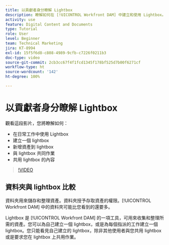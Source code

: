 ```yaml
---
title: 以貢獻者身分瞭解 Lightbox
description: 瞭解如何在 [!UICONTROL Workfront DAM] 中建立和使用 Lightbox。
activity: use
feature: Digital Content and Documents
type: Tutorial
role: User
level: Beginner
team: Technical Marketing
jira: KT-8994
exl-id: 15f5f6d8-c808-4989-9cfb-c7226f0211b3
doc-type: video
source-git-commit: 2cb3cc67f4f1fcd1345f178bf525d7b00f6271cf
workflow-type: ht
source-wordcount: '142'
ht-degree: 100%

---
```


# 以貢獻者身分瞭解 Lightbox

觀看這段影片，您將瞭解如何：

* 在日常工作中使用 Lightbox
* 建立一個 lightbox
* 新增資產到 lightbox
* 與 lightbox 共同作業
* 共用 lightbox 的內容

>[!VIDEO](https://video.tv.adobe.com/v/335254/?quality=12&learn=on)

## 資料夾與 lightbox 比較

資料夾用來儲存和整理資產。資料夾授予存取資產的權限。[!UICONTROL Workfront DAM] 中的資料夾可能比您看到的還要多。

Lightbox 是 [!UICONTROL Workfront DAM] 的一項工具，可用來收集和整理所需的資產。您可以為自己建立一個 lightbox，或是為每個指派的工作建立一個 lightbox。您只能看見自己建立的 lightbox，除非其他使用者與您共用 lightbox 或是要求您在 lightbox 上共用作業。

